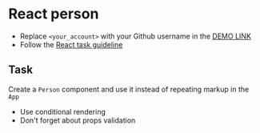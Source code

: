 # React person
- Replace `<your_account>` with your Github username in the [DEMO LINK](https://Moroz-Dmytro.github.io/react_person/)
- Follow the [React task guideline](https://github.com/mate-academy/react_task-guideline#react-tasks-guideline)

## Task
Create a `Person` component and use it instead of repeating markup in the `App`

- Use conditional rendering
- Don't forget about props validation
